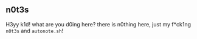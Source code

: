## n0t3s
H3yy k1d! what are you d0ing here? there is n0thing here, just my f*ck1ng `n0t3s` and `autonote.sh`!




